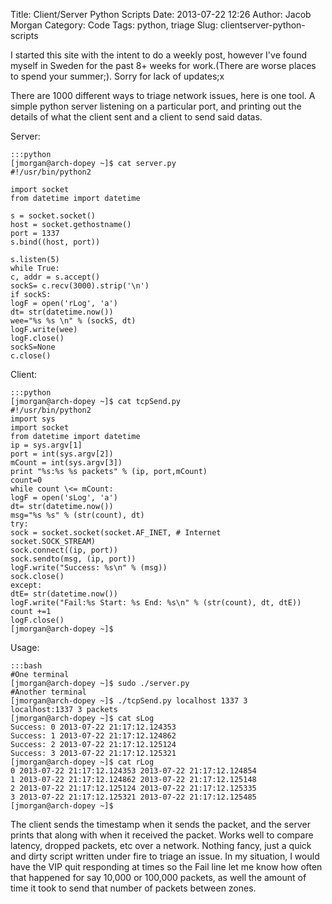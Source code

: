 Title: Client/Server Python Scripts
Date: 2013-07-22 12:26
Author: Jacob Morgan
Category: Code
Tags: python, triage
Slug: clientserver-python-scripts

I started this site with the intent to do a weekly post, however I've
found myself in Sweden for the past 8+ weeks for work.(There are worse
places to spend your summer;). Sorry for lack of updates;x

There are 1000 different ways to triage network issues, here is one
tool. A simple python server listening on a particular port, and
printing out the details of what the client sent and a client to send
said datas.

Server:  

    :::python
    [jmorgan@arch-dopey ~]$ cat server.py  
    #!/usr/bin/python2
    
    import socket  
    from datetime import datetime
    
    s = socket.socket()  
    host = socket.gethostname()  
    port = 1337  
    s.bind((host, port))
    
    s.listen(5)  
    while True:  
    c, addr = s.accept()  
    sockS= c.recv(3000).strip('\n')  
    if sockS:  
    logF = open('rLog', 'a')  
    dt= str(datetime.now())  
    wee="%s %s \n" % (sockS, dt)  
    logF.write(wee)  
    logF.close()  
    sockS=None  
    c.close()  
Client:  

    :::python
    [jmorgan@arch-dopey ~]$ cat tcpSend.py  
    #!/usr/bin/python2  
    import sys  
    import socket  
    from datetime import datetime  
    ip = sys.argv[1]  
    port = int(sys.argv[2])  
    mCount = int(sys.argv[3])  
    print "%s:%s %s packets" % (ip, port,mCount)  
    count=0  
    while count \<= mCount:  
    logF = open('sLog', 'a')  
    dt= str(datetime.now())  
    msg="%s %s" % (str(count), dt)  
    try:  
    sock = socket.socket(socket.AF_INET, # Internet  
    socket.SOCK_STREAM)  
    sock.connect((ip, port))  
    sock.sendto(msg, (ip, port))  
    logF.write("Success: %s\n" % (msg))  
    sock.close()  
    except:  
    dtE= str(datetime.now())  
    logF.write("Fail:%s Start: %s End: %s\n" % (str(count), dt, dtE))  
    count +=1  
    logF.close()  
    [jmorgan@arch-dopey ~]$  
    
Usage: 
 
    :::bash  
    #One terminal  
    [jmorgan@arch-dopey ~]$ sudo ./server.py  
    #Another terminal  
    [jmorgan@arch-dopey ~]$ ./tcpSend.py localhost 1337 3  
    localhost:1337 3 packets  
    [jmorgan@arch-dopey ~]$ cat sLog  
    Success: 0 2013-07-22 21:17:12.124353  
    Success: 1 2013-07-22 21:17:12.124862  
    Success: 2 2013-07-22 21:17:12.125124  
    Success: 3 2013-07-22 21:17:12.125321  
    [jmorgan@arch-dopey ~]$ cat rLog  
    0 2013-07-22 21:17:12.124353 2013-07-22 21:17:12.124854  
    1 2013-07-22 21:17:12.124862 2013-07-22 21:17:12.125148  
    2 2013-07-22 21:17:12.125124 2013-07-22 21:17:12.125335  
    3 2013-07-22 21:17:12.125321 2013-07-22 21:17:12.125485  
    [jmorgan@arch-dopey ~]$  

The client sends the timestamp when it sends the packet, and the server prints that along with when it received the packet. Works well to compare latency, dropped packets, etc over a network. Nothing fancy, just a quick and dirty script written under fire to triage an issue. In my situation, I would have the VIP quit responding at times so the Fail line let me know how often that happened for say 10,000 or 100,000 packets, as well the amount of time it took to send that number of packets between zones.
